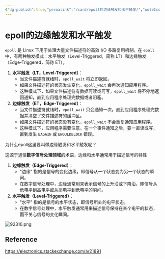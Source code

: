 ```yaml
---
{"dg-publish":true,"permalink":"/card/epoll的边缘触发和水平触发/","noteIcon":"2","created":"2024-01-28T22:53:39+08:00","updated":"2024-04-17T23:01:35+08:00"}
---
```



# epoll的边缘触发和水平触发

`epoll` 是 Linux 下用于处理大量文件描述符的高效 I/O 多路复用机制。在 `epoll` 中，有两种触发模式：水平触发（Level-Triggered，简称 LT）和边缘触发（Edge-Triggered，简称 ET）。

1. **水平触发（LT，Level-Triggered）**：
    - 当文件描述符就绪时，`epoll_wait` 将立即返回。
    - 如果文件描述符的状态发生变化，`epoll_wait` 会再次通知应用程序。
    - 这种模式下，如果文件描述符有数据可读或可写，`epoll_wait` 将不停地返回通知，直到应用程序处理完数据或者阻塞。
2. **边缘触发（ET，Edge-Triggered）**：
    - 当文件描述符就绪时，`epoll_wait` 只会通知一次，直到应用程序处理完数据并清空了文件描述符的缓冲区。
    - 如果文件描述符的状态没有变化，`epoll_wait` 不会重复通知应用程序。
    - 这种模式下，应用程序需要注意，在一个事件通知之后，要一直读或写，直到发生 `EAGAIN` 或 `EWOULDBLOCK` 错误。


为什么epoll这里要叫做边缘触发和水平触发呢？

这源于通信**数字信号处理领域**的术语，边缘和水平通常用于描述信号的特性

1. **边缘触发（Edge-Triggered）**：
    - "边缘" 指的是信号的变化边缘，即信号从一个状态变为另一个状态的瞬间。
    - 在数字信号处理中，边缘通常用来表示信号的上升沿或下降沿，即信号从低电平到高电平或从高电平到低电平的瞬间。
2. **水平触发（Level-Triggered）**：
    - "水平" 指的是信号的水平状态，即信号所处的电平状态。
    - 在数字信号处理中，水平触发通常用来描述信号保持在某个电平的状态，而不关心信号的变化瞬间。


![92310.png](/img/user/attachs/92310.png)

## Reference

https://electronics.stackexchange.com/a/21891
